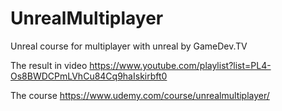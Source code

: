 # UnrealMultiplayer

Unreal course for multiplayer with unreal by GameDev.TV

The result in video https://www.youtube.com/playlist?list=PL4-Os8BWDCPmLVhCu84Cq9haIskirbft0

The course https://www.udemy.com/course/unrealmultiplayer/
